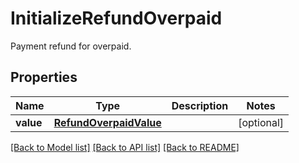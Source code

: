# InitializeRefundOverpaid

Payment refund for overpaid.
## Properties
Name | Type | Description | Notes
------------ | ------------- | ------------- | -------------
**value** | [**RefundOverpaidValue**](RefundOverpaidValue.md) |  | [optional] 

[[Back to Model list]](../README.md#documentation-for-models) [[Back to API list]](../README.md#documentation-for-api-endpoints) [[Back to README]](../README.md)


